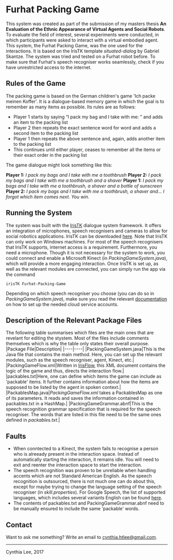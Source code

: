# Furhat Packing Game
This system was created as part of the submission of my masters thesis  **An Evaluation of the Ethnic Appearance of Virtual Agents and Social Robots**. To evaluate the field of interest, several experiments were conducted, in which participants were asked to interact with a virtual embodied agent. This system, the Furhat Packing Game, was the one used for the interactions. It is based on the IrisTK template *situated-dialog* by Gabriel Skantze. The system was tried and tested on a Furhat robot before. To make sure that Furhat's speech recogniser works seamlessly, check if you have unrestricted access to the internet.

## Rules of the Game
The packing game is based on the German children's game 'Ich packe meinen Koffer'. It is a dialogue-based memory game in which the goal is to remember as many items as possible. Its rules are as follows:
  - Player 1 starts by saying “I pack my bag and I take with me: ” and adds an item to the packing list
  - Player 2 then repeats the exact sentence word for word and adds a second item to the packing list
  - Player 1 then repeats the above sentence and, again, adds another item to the packing list
  - This continues until either player, ceases to remember all the items or their exact order in the packing list 

The game dialogue might look something like this:

**Player 1:** *I pack my bags and I take with me a toothbrush*
**Player 2:** *I pack my bags and I take with me a toothbrush and a shaver*
**Player 1:** *I pack my bags and I take with me a toothbrush, a shaver and a bottle of sunscreen*
**Player 2:** *I pack my bags and I take with me a toothbrush, a shaver and... I forgot which item comes next. You win.*

## Running the System
The system was built with the [IrisTK](http://www.iristk.net/) dialogue system framework. It offers an integration of microphones, speech recognisers and cameras to allow for social robotics applications. IrisTK can be downloaded [here](http://www.iristk.net/download.html). Note that IrisTK can only work on Windows machines.
For most of the speech recognisers that IrisTK supports, internet access is a requirement. Furthermore, you need a microphone. Though it is not necessary for the system to work, you could connect and enable a Microsoft Kinect (in *PackingGameSystem.java*), which will provide a more engaging interaction.
Once IrisTK is set up, as well as the relevant modules are connected, you can simply run the app via the command

    irisTK Furhat-Packing-Game
    
Depending on which speech recogniser you choose (you can do so in *PackingGameSystem.java*), make sure you read the relevant [documentation](https://docs.myfurhat.com/recognizers/) on how to set up the needed cloud service accounts.

## Description of the Relevant Package Files
The following table summarises which files are the main ones that are revelant for editing the stystem. Most of the files include comments themselves which is why the table only states their overall purpose.
|Package File|Description|
|----|----|
|PackingGameSystem.java|This is the Java file that contains the main method. Here, you can set up the relevant modules, such as the speech recogniser, agent, Kinect, etc.|
|PackingGameFlow.xml|Written in [IrisFlow](http://www.iristk.net/irisflow_overview.html), this XML document contains the logic of the game and thus, directs the interaction flow.|
|packables.txt|Here, one can define which items the game can include as 'packable' items. It further contains information about how the items are supposed to be listed by the agent in spoken context.|
|PackablesMap.java|*PackingGameFlow.xml* takes a PackablesMap as one of its parameters. It reads and saves the information contained in packables.txt in a HashMap.|
|PackingGameGrammar.abnf|This is the speech recognition grammar specification that is required for the speech recogniser. The words that are listed in this file need to be the same ones defined in *packables.txt*.|

## Faults
- When conntected to a Kinect, the system fails to recognise a person who is alreeady present in the interaction space. Instead of automatically starting the interaction, it remains idle. You will need to exit and reenter the interaction space to start the interaction.
- The speech recognition was proven to be unreliable when handling accents which are not Standard American English. As the speech recognition is outsourced, there is not much one can do about this, except for maybe trying to change the language setting of the speech recogniser (in *skill.properties*). For Google Speech, the list of supported languages, which includes several variants English can be found [here](https://cloud.google.com/speech/docs/languages).
- The contents of packables.txt and PackingGameGrammar.abnf need to be manually ensured to include the same 'packable' words.

## Contact
Want to ask me something? Write an email to [cynthia.htlee@gmail.com](mailto:cynthia.htlee@gmail.com).

---------------------------------------------
Cynthia Lee, 2017

